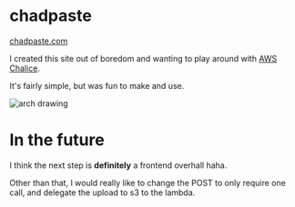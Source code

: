 # chadpaste

[chadpaste.com](https://chadpaste.com)

I created this site out of boredom and wanting to play around with [AWS Chalice](https://github.com/aws/chalice).

It's fairly simple, but was fun to make and use. 

![arch drawing](https://sbattalio.s3.amazonaws.com/chadpastearch.png)




# In the future

I think the next step is **definitely** a frontend overhall haha.

Other than that, I would really like to change the POST to only require one call, and delegate the upload to s3 to the lambda.

